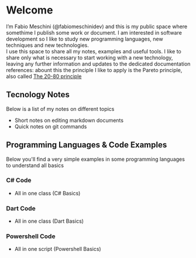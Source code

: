 # Welcome
I’m Fabio Meschini (@fabiomeschinidev) and this is my public space where somethime I publish some work or document. 
I am interested in software development so I like to study new programming languages, new techniques and new technologies.  
  I use this space to share all my notes, examples and useful tools. I like to share only what is necessary to start working with a new technology, leaving any further information and updates to the dedicated documentation references: abount this the principle I like to apply is the Pareto principle, also called  [The 20-80 principle](https://www.youtube.com/watch?v=lsGwqk_agcQ "The 20-80 principle")

## Tecnology Notes
Below is a list of my notes on different topics 

- Short notes on editing markdown documents
- Quick notes on git commands

## Programming Languages & Code Examples
Below you'll find a very simple examples in some programming languages to understand all basics

### C# Code
- All in one class (C# Basics)

### Dart Code
- All in one class (Dart Basics)

### Powershell Code
- All in one script (Powershell Basics)



<!---
fabiomeschinidev/fabiomeschinidev is a ✨ special ✨ repository because its `README.md` (this file) appears on your GitHub profile.
You can click the Preview link to take a look at your changes.
--->
